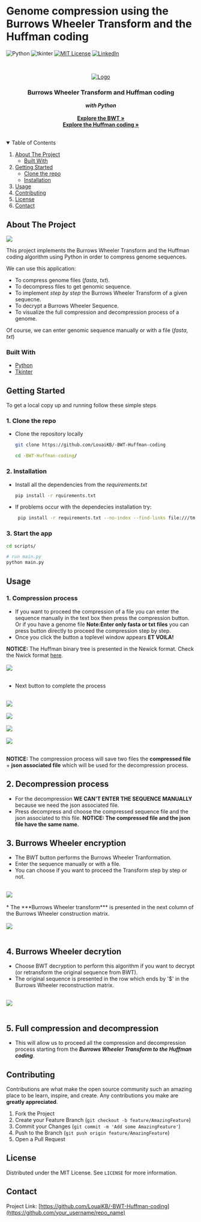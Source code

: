 # Genome compression using the Burrows Wheeler Transform and the Huffman coding
<!--
*** Thanks for checking out the Best-README-Template. If you have a suggestion
*** that would make this better, please fork the repo and create a pull request
*** or simply open an issue with the tag "enhancement".
*** Thanks again! Now go create something AMAZING! :D
-->


<!-- PROJECT SHIELDS -->
<!--
*** I'm using markdown "reference style" links for readability.
*** Reference links are enclosed in brackets [ ] instead of parentheses ( ).
*** See the bottom of this document for the declaration of the reference variables
*** for contributors-url, forks-url, etc. This is an optional, concise syntax you may use.
*** https://www.markdownguide.org/basic-syntax/#reference-style-links
-->
![Python][python-shield]
![tkinter][tkinter-shield]
[![MIT License][license-shield]][license-url]
[![LinkedIn][linkedin-shield]][linkedin-url]



<!-- PROJECT LOGO -->
<br />
<p align="center">
  <a href="https://github.com/othneildrew/Best-README-Template">
    <img src="photos/1.png" alt="Logo" >
  </a>

  <h3 align="center" style="font-weight:bold">Burrows Wheeler Transform and Huffman coding</h3>

  <p align="center">
    <span style="font-weight:bold; font-style:italic">with Python</span> 
    <br /><br>
    <a href="https://en.wikipedia.org/wiki/Burrows%E2%80%93Wheeler_transform"><strong>Explore the BWT »</strong></a><br>
    <a href="https://en.wikipedia.org/wiki/Huffman_coding"><strong>Explore the Huffman coding »</strong></a>
    <br />
    <br />

  </p>
</p>



<!-- TABLE OF CONTENTS -->
<details open="open">
  <summary>Table of Contents</summary>
  <ol>
    <li>
      <a href="#about-the-project">About The Project</a>
      <ul>
        <li><a href="#built-with">Built With</a></li>
      </ul>
    </li>
    <li>
      <a href="#getting-started">Getting Started</a>
      <ul>
        <li><a href="#clone">Clone the repo</a></li>
        <li><a href="#Installation">Installation</a></li>
      </ul>
    </li>
    <li><a href="#usage">Usage</a></li>
    <li><a href="#contributing">Contributing</a></li>
    <li><a href="#license">License</a></li>
    <li><a href="#contact">Contact</a></li>
  </ol>
</details>



<!-- ABOUT THE PROJECT -->
## About The Project
<img src="photos/scshot1.png"/>
<br>



This project implements the Burrows Wheeler Transform and the Huffman coding algorithm using Python in order to compress genome sequences.

We can use this application:
* To compress genome files (*fasta*, *txt*).
* To decompress files to get genomic sequence.
* To implement *step by step* the Burrows Wheeler Transform of a given sequecne.
* To decrypt a Burrows Wheeler Sequence.
* To visualize the full compression and decompression process of a genome.

Of course, we can enter genomic sequence manually or with a file (*fasta*, *txt*)

### Built With

* [Python](https://www.python.org/)
* [Tkinter](https://docs.python.org/3/library/tkinter.html)




<!-- GETTING STARTED -->
## Getting Started

To get a local copy up and running follow these simple steps

### 1. <span id="clone">Clone the repo</span>  
* Clone the repository locally

  ```sh
  git clone https://github.com/LouaiKB/-BWT-Huffman-coding
  
  cd -BWT-Huffman-coding/
  ```

### 2. <span id="Installation">Installation</span>

* Install all the dependencies from the *requirements.txt*
   ```sh
   pip install -r rquirements.txt
   ```
* If problems occur with the dependecies installation try:
   ```sh
    pip install -r requirements.txt --no-index --find-links file:///tmp/packages
   ```
### 3. Start the app
   ```sh
   cd scripts/
   
   # run main.py
   python main.py
   ```


<!-- USAGE EXAMPLES -->
## Usage

### 1. Compression process

* If you want to proceed the compression of a file you can enter the sequence manually in the text box then press the compression button. Or if you have a genome file **Note:Enter only fasta or txt files** you can press button directly to proceed the compression step by step.
* Once you click the button a toplevel window appears **ET VOILA!**

**NOTICE:** The Huffman binary tree is presented in the Newick format. Check the Nwick format <a href="https://fr.wikipedia.org/wiki/Newick">here</a>.
<br><br>
<img src='photos/scshot2.png'/>
<br><br> 

* Next button to complete the process

<br>
<img src='photos/scshot3.png'/>
<br><br>
<img src='photos/scshot4.png'/>
<br><br>
<img src='photos/schsot5.png'/>
<br><br>
<img src='photos/scshot6.png'/>
<br><br>

**NOTICE:** The compression process will save two files the **compressed file** + **json associated file** which will be used for the decompression process.

## 2. Decompression process
* For the decompression **WE CAN'T ENTER THE SEQUENCE MANUALLY** because we need the json associated file.
* Press decompress and choose the compressed sequence file and the json associated to this file. **NOTICE: The compressed file and the json file have the same name.**

## 3. Burrows Wheeler encryption
* The BWT button performs the Burrows Wheeler Tranformation.
* Enter the sequence manually or with a file.
* You can choose if you want to proceed the Transform step by step or not.
<br><br>
<img src="photos/scshot7.png">
<br><br>
* The ***Burrows Wheeler transform*** is presented in the next column of the Burrows Wheeler construction matrix.
<br><br>
<img src="photos/scshot8.png">
<br><br>

## 4. Burrows Wheeler decrytion
* Choose BWT decryption to perform this algorithm if you want to decrypt (or retransform the original sequence from BWT).
* The original sequence is presented in the row which ends by '$' in the Burrows Wheeler reconstruction matrix.
<br><br>
<img src="photos/scshot9.png">
<br><br>

## 5. Full compression and decompression
* This will allow us to proceed all the compression and decompression process starting from the ***Burrows Wheeler Transform to the Huffman coding***.




<!-- CONTRIBUTING -->
## Contributing

Contributions are what make the open source community such an amazing place to be learn, inspire, and create. Any contributions you make are **greatly appreciated**.

1. Fork the Project
2. Create your Feature Branch (`git checkout -b feature/AmazingFeature`)
3. Commit your Changes (`git commit -m 'Add some AmazingFeature'`)
4. Push to the Branch (`git push origin feature/AmazingFeature`)
5. Open a Pull Request



<!-- LICENSE -->
## License

Distributed under the MIT License. See `LICENSE` for more information.



<!-- CONTACT -->
## Contact


Project Link: [https://github.com/LouaiKB/-BWT-Huffman-coding](https://github.com/your_username/repo_name)








<!-- MARKDOWN LINKS & IMAGES -->
<!-- https://www.markdownguide.org/basic-syntax/#reference-style-links -->
[tkinter-shield]:https://img.shields.io/badge/tkinter-8.6-blue?style=for-the-badge&logo=python
[python-shield]:https://img.shields.io/badge/Python-3.8-blue?style=for-the-badge&logo=python
[license-shield]: https://img.shields.io/badge/License-MIT-blue?style=for-the-badge
[license-url]: https://github.com/othneildrew/Best-README-Template/blob/master/LICENSE.txt
[linkedin-shield]: https://img.shields.io/badge/-LinkedIn-black.svg?style=for-the-badge&logo=linkedin&colorB=555
[linkedin-url]: https://www.linkedin.com/in/louai-kassa-baghdouche-b23408170/
[product-screenshot]: images/screenshot.png
